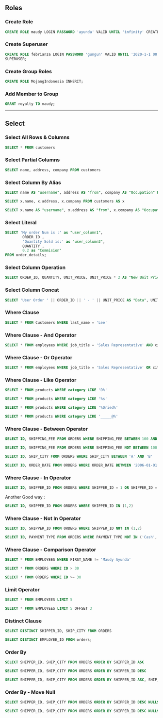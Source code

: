 ## Roles

### Create Role

```sql
CREATE ROLE maudy LOGIN PASSWORD 'ayunda' VALID UNTIL 'infinity' CREATEDB;
```

### Create Superuser

```sql
CREATE ROLE febrianza LOGIN PASSWORD 'gungun' VALID UNTIL '2020-1-1 00:00'
SUPERUSER;
```

### Create Group Roles

```sql
CREATE ROLE MojangIndonesia INHERIT;
```

### Add Member to Group

```sql
GRANT royalty TO maudy;
```

-------------

## Select

### Select All Rows & Columns

```sql
SELECT * FROM customers
```

### Select Partial Columns

```sql
SELECT name, address, company FROM customers
```

### Select Column By Alias

```sql
SELECT name AS "username", address AS "from", company AS "Occupation" FROM customers
```

```sql
SELECT x.name, x.address, x.company FROM customers AS x
```

```sql
SELECT x.name AS "username", x.address AS "from", x.company AS "Occupation" FROM customers AS x
```

### Select Literal

```sql
SELECT 'My order Num is :' as "user_column1",
        ORDER_ID ,
		'Quantity Sold is:' as "user_column2",
		QUANTITY ,
		0.2 as "Commision" 
FROM order_details;
```

### Select Column Operation

```sql
SELECT ORDER_ID, QUANTITY, UNIT_PRICE, UNIT_PRICE * 2 AS "New Unit Price" FROM ORDER_DETAILS
```

### Select Column Concat 

```sql
SELECT 'User Order ' || ORDER_ID || ' - ' || UNIT_PRICE AS "Data", UNIT_PRICE * 2 AS "New Unit Price" FROM ORDER_DETAILS
```

### Where Clause

```sql
SELECT * FROM Customers WHERE last_name = 'Lee'
```

### Where Clause - And Operator

```sql
SELECT * FROM employees WHERE job_title = 'Sales Representative' AND city = 'Seattle'
```

### Where Clause - Or Operator

```sql
SELECT * FROM employees WHERE job_title = 'Sales Representative' OR city = 'Seattle'
```

### Where Clause - Like Operator

```sql
SELECT * FROM products WHERE category LIKE 'D%'
```

```sql
SELECT * FROM products WHERE category LIKE '%s'
```

```sql
SELECT * FROM products WHERE category LIKE '%Dried%'
```

```sql
SELECT * FROM products WHERE category LIKE '_____@%'
```

### Where Clause - Between Operator

```sql
SELECT ID, SHIPPING_FEE FROM ORDERS WHERE SHIPPING_FEE BETWEEN 100 AND 200
```

```sql
SELECT ID, SHIPPING_FEE FROM ORDERS WHERE SHIPPING_FEE NOT BETWEEN 100 AND 200
```

```sql
SELECT ID, SHIP_CITY FROM ORDERS WHERE SHIP_CITY BETWEEN 'A' AND 'B'
```

```sql
SELECT ID, ORDER_DATE FROM ORDERS WHERE ORDER_DATE BETWEEN '2006-01-01' AND '2006-03-31'
```

### Where Clause - In Operator

```sql
SELECT ID, SHIPPER_ID FROM ORDERS WHERE SHIPPER_ID = 1 OR SHIPPER_ID = 2
```

Another Good way :

```sql
SELECT ID, SHIPPER_ID FROM ORDERS WHERE SHIPPER_ID IN (1,2)
```

### Where Clause - Not In Operator

```sql
SELECT ID, SHIPPER_ID FROM ORDERS WHERE SHIPPER_ID NOT IN (1,2)
```

```sql
SELECT ID, PAYMENT_TYPE FROM ORDERS WHERE PAYMENT_TYPE NOT IN ('Cash','Check')
```

### Where Clause - Comparison Operator

```sql
SELECT * FROM EMPLOYEES WHERE FIRST_NAME != 'Maudy Ayunda'
```

```sql
SELECT * FROM ORDERS WHERE ID > 30
```

```sql
SELECT * FROM ORDERS WHERE ID >= 30
```

### Limit Operator

```sql
SELECT * FROM EMPLOYEES LIMIT 5
```

```sql
SELECT * FROM EMPLOYEES LIMIT 5 OFFSET 3
```

### Distinct Clause

```sql
SELECT DISTINCT SHIPPER_ID, SHIP_CITY FROM ORDERS
```

```sql
SELECT DISTINCT EMPLOYEE_ID FROM orders;
```

### Order By

```sql
SELECT SHIPPER_ID, SHIP_CITY FROM ORDERS ORDER BY SHIPPER_ID ASC
```

```sql
SELECT SHIPPER_ID, SHIP_CITY FROM ORDERS ORDER BY SHIPPER_ID DESC
```

```sql
SELECT SHIPPER_ID, SHIP_CITY FROM ORDERS ORDER BY SHIPPER_ID ASC, SHIP_CIDY DESC
```

### Order By - Move Null

```sql
SELECT SHIPPER_ID, SHIP_CITY FROM ORDERS ORDER BY SHIPPER_ID DESC NULLS LAST
```

```sql
SELECT SHIPPER_ID, SHIP_CITY FROM ORDERS ORDER BY SHIPPER_ID DESC NULLS FIRST
```

